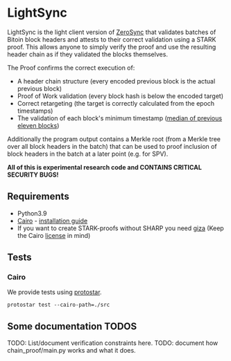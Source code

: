 # LightSync
LightSync is the light client version of [ZeroSync](https://github.com/zerosync/zerosync/) that validates batches of Bitoin block headers and attests to their correct validation using a STARK proof. This allows anyone to simply verify the proof and use the resulting header chain as if they validated the blocks themselves.

The Proof confirms the correct execution of:
- A header chain structure (every encoded previous block is the actual previous block)
- Proof of Work validation (every block hash is below the encoded target)
- Correct retargeting (the target is correctly calculated from the epoch timestamps)
- The validation of each block's minimum timestamp ([median of previous eleven blocks](https://en.bitcoin.it/wiki/Block_timestamp))

Additionally the program output contains a Merkle root (from a Merkle tree over all block headers in the batch) that can be used to proof inclusion of block headers in the batch at a later point (e.g. for SPV).


**All of this is experimental research code and CONTAINS CRITICAL SECURITY BUGS!**

## Requirements

- Python3.9
- [Cairo](https://github.com/starkware-libs/cairo-lang) - [installation guide](https://www.cairo-lang.org/docs/quickstart.html)
- If you want to create STARK-proofs without SHARP you need [giza](https://github.com/maxgillett/giza) (Keep the Cairo [license](https://github.com/starkware-libs/cairo-lang/blob/master/LICENSE.txt) in mind)

## Tests

### Cairo

We provide tests using [protostar](https://github.com/software-mansion/protostar).

```
protostar test --cairo-path=./src
```

## Some documentation TODOS
TODO: List/document verification constraints here.
TODO: document how chain\_proof/main.py works and what it does.
